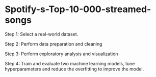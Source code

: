 # Spotify-s-Top-10-000-streamed-songs


Step 1: Select a real-world dataset.

Step 2: Perform data preparation and cleaning

Step 3: Perform exploratory analysis and visualization

Step 4: Train and evaluate two machine learning models, tune hyperparameters and reduce the
overfitting to improve the model. 
